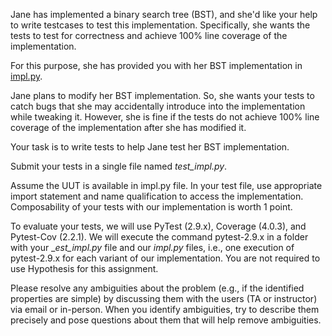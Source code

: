 Jane has implemented a binary search tree (BST), and she'd like your help to write testcases to test this implementation.  Specifically, she wants the tests to test for correctness and achieve 100% line coverage of the implementation.

For this purpose, she has provided you with her BST implementation in [impl.py](impl.py).

Jane plans to modify her BST implementation.  So, she wants your tests to catch bugs that she may accidentally introduce into the implementation while tweaking it.  However, she is fine if the tests do not achieve 100% line coverage of the implementation after she has modified it.

Your task is to write tests to help Jane test her BST implementation.

Submit your tests in a single file named *test_impl.py*.

Assume the UUT is available in impl.py file.  In your test file, use appropriate import statement and name qualification to access the implementation.  Composability of your tests with our implementation is worth 1 point.

To evaluate your tests, we will use PyTest (2.9.x), Coverage (4.0.3), and Pytest-Cov (2.2.1).  We will execute the command pytest-2.9.x in a folder with your _*est_impl.py* file and our _impl.py_ files, i.e., one execution of pytest-2.9.x for each variant of our implementation.
You are not required to use Hypothesis for this assignment.

Please resolve any ambiguities about the problem (e.g., if the identified properties are simple) by discussing them with the users (TA or instructor) via email or in-person.  When you identify ambiguities, try to describe them precisely and pose questions about them that will help remove ambiguities.
